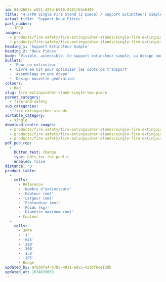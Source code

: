 ```yaml
---
id: 01b2667c-e921-42fd-b9f6-8201f63e8495
title: '4-JFP9 Single Fire Stand (2 piece) / Support Extincteurs simple Deux Pièces'
actual_title: 'Support Deux Pièces'
part_number:
  - JFP9
images:
  - products/fire-safety/fire-extinguisher-stands/single-fire-extinguisher-stands/jfp9/images-lr/Product_Image_776x776_(518x518_focus_area)-JFP9_01.jpg
  - products/fire-safety/fire-extinguisher-stands/single-fire-extinguisher-stands/jfp9/images-lr/Product_Image_776x776_(518x518_focus_area)-JFP9_02.jpg
heading_1: 'Support Extincteur Simple'
heading_2: 'Deux Pièces'
body: 'Visible, accessible. Ce support extincteur simple, au design nouvelle génération, est composé de deux pièces à assembler.'
bullets:
  - 'Pour un extincteur'
  - 'Livré en kit pour optimiser les coûts de transport'
  - 'Assemblage en une étape'
  - 'Design nouvelle génération'
colours:
  - Red
slug: fire-extinguisher-stand-single-two-piece
parent_category:
  - fire-and-safety
sub_categories:
  - fire-extinguisher-stands
sortable_category:
  - single
download_centre_images:
  - products/fire-safety/fire-extinguisher-stands/single-fire-extinguisher-stands/jfp9/images-hr/JFP9_01.jpg
  - products/fire-safety/fire-extinguisher-stands/single-fire-extinguisher-stands/jfp9/images-hr/JFP9_02.jpg
  - products/fire-safety/fire-extinguisher-stands/single-fire-extinguisher-stands/jfp9/images-hr/JFP9.KIT108.jpg
pdf_pub_rep:
  -
    button_text: Change
    type: pdfs_for_the_public
    enabled: false
distance: '3'
product_table:
  -
    cells:
      - Référence
      - 'Nombre d’extincteurs'
      - 'Hauteur (mm)'
      - 'Largeur (mm)'
      - 'Profondeur (mm)'
      - 'Poids (kg)'
      - 'Diamètre maximum (mm)'
      - Couleur
  -
    cells:
      - JFP9
      - '1'
      - '645'
      - '290'
      - '300'
      - '1.8'
      - '195'
      - Rouge
updated_by: a76dafa4-b7b5-4911-ad55-421bfbcef2db
updated_at: 1634035053
---
```

